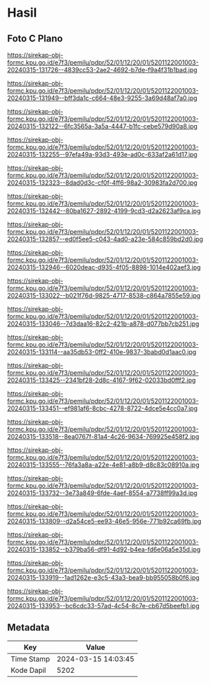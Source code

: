 # Hasil

## Foto C Plano

https://sirekap-obj-formc.kpu.go.id/e7f3/pemilu/pdpr/52/01/12/20/01/5201122001003-20240315-131726--4839cc53-2ae2-4692-b7de-f9a4f31b1bad.jpg

https://sirekap-obj-formc.kpu.go.id/e7f3/pemilu/pdpr/52/01/12/20/01/5201122001003-20240315-131949--bff3da1c-c664-48e3-9255-3a69d48af7a0.jpg

https://sirekap-obj-formc.kpu.go.id/e7f3/pemilu/pdpr/52/01/12/20/01/5201122001003-20240315-132122--6fc3565a-3a5a-4447-b1fc-cebe579d90a8.jpg

https://sirekap-obj-formc.kpu.go.id/e7f3/pemilu/pdpr/52/01/12/20/01/5201122001003-20240315-132255--97efa49a-93d3-493e-ad0c-633af2a61d17.jpg

https://sirekap-obj-formc.kpu.go.id/e7f3/pemilu/pdpr/52/01/12/20/01/5201122001003-20240315-132323--8dad0d3c-cf0f-4ff6-98a2-30983fa2d700.jpg

https://sirekap-obj-formc.kpu.go.id/e7f3/pemilu/pdpr/52/01/12/20/01/5201122001003-20240315-132442--80ba1627-2892-4199-9cd3-d2a2623af9ca.jpg

https://sirekap-obj-formc.kpu.go.id/e7f3/pemilu/pdpr/52/01/12/20/01/5201122001003-20240315-132857--ed0f5ee5-c043-4ad0-a23e-584c859bd2d0.jpg

https://sirekap-obj-formc.kpu.go.id/e7f3/pemilu/pdpr/52/01/12/20/01/5201122001003-20240315-132946--6020deac-d935-4f05-8898-1014e402aef3.jpg

https://sirekap-obj-formc.kpu.go.id/e7f3/pemilu/pdpr/52/01/12/20/01/5201122001003-20240315-133022--b021f76d-9825-4717-8538-c864a7855e59.jpg

https://sirekap-obj-formc.kpu.go.id/e7f3/pemilu/pdpr/52/01/12/20/01/5201122001003-20240315-133046--7d3daa16-82c2-421b-a878-d077bb7cb251.jpg

https://sirekap-obj-formc.kpu.go.id/e7f3/pemilu/pdpr/52/01/12/20/01/5201122001003-20240315-133114--aa35db53-0ff2-410e-9837-3babd0d1aac0.jpg

https://sirekap-obj-formc.kpu.go.id/e7f3/pemilu/pdpr/52/01/12/20/01/5201122001003-20240315-133425--2341bf28-2d8c-4167-9f62-02033bd0fff2.jpg

https://sirekap-obj-formc.kpu.go.id/e7f3/pemilu/pdpr/52/01/12/20/01/5201122001003-20240315-133451--ef981af6-8cbc-4278-8722-4dce5e4cc0a7.jpg

https://sirekap-obj-formc.kpu.go.id/e7f3/pemilu/pdpr/52/01/12/20/01/5201122001003-20240315-133518--8ea0767f-81a4-4c26-9634-769925e458f2.jpg

https://sirekap-obj-formc.kpu.go.id/e7f3/pemilu/pdpr/52/01/12/20/01/5201122001003-20240315-133555--76fa3a8a-a22e-4e81-a8b9-d8c83c08910a.jpg

https://sirekap-obj-formc.kpu.go.id/e7f3/pemilu/pdpr/52/01/12/20/01/5201122001003-20240315-133732--3e73a849-6fde-4aef-8554-a7738ff99a3d.jpg

https://sirekap-obj-formc.kpu.go.id/e7f3/pemilu/pdpr/52/01/12/20/01/5201122001003-20240315-133809--d2a54ce5-ee93-46e5-956e-771b92ca69fb.jpg

https://sirekap-obj-formc.kpu.go.id/e7f3/pemilu/pdpr/52/01/12/20/01/5201122001003-20240315-133852--b379ba56-df91-4d92-b4ea-fd6e06a5e35d.jpg

https://sirekap-obj-formc.kpu.go.id/e7f3/pemilu/pdpr/52/01/12/20/01/5201122001003-20240315-133919--1ad1262e-e3c5-43a3-bea9-bb955058b0f6.jpg

https://sirekap-obj-formc.kpu.go.id/e7f3/pemilu/pdpr/52/01/12/20/01/5201122001003-20240315-133953--bc6cdc33-57ad-4c54-8c7e-cb67d5beefb1.jpg


## Metadata

| Key        | Value               |
| ---------- | ------------------- |
| Time Stamp | 2024-03-15 14:03:45 |
| Kode Dapil | 5202                |



